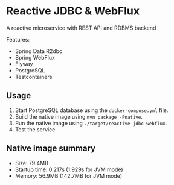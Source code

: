 # Reactive JDBC & WebFlux

A reactive microservice with REST API and RDBMS backend

Features:

* Spring Data R2dbc
* Spring WebFlux
* Flyway
* PostgreSQL
* Testcontainers

## Usage

1. Start PostgreSQL database using the `docker-compose.yml` file.
2. Build the native image using `mvn package -Pnative`.
3. Run the native image using `./target/reactive-jdbc-webflux`.
4. Test the service.

## Native image summary

* Size: 79.4MB
* Startup time: 0.217s (1.929s for JVM mode)
* Memory: 56.9MB (142.7MB for JVM mode)